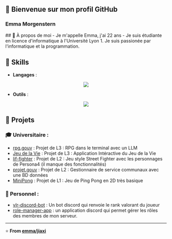 ## 👋 Bienvenue sur mon profil GitHub
<h3> Emma Morgenstern </h3>
## 🎈 À propos de moi
- Je m'appelle Emma, j'ai 22 ans
- Je suis étudiante en licence d'informatique à l'Université Lyon 1. Je suis passionée par l'informatique et la programmation. 

## 🔧 Skills

- **Langages** :
<p align="center">
  <img src="https://skillicons.dev/icons?i=c,cpp,html,css,php,py,java&theme=dark" />
</p>

- **Outils** :
<p align="center">
  <img src="https://skillicons.dev/icons?i=idea,vscode,bots,git&theme=dark&perline=4" />
  </a>
</p>



## 🚀 Projets
### 🎓 Universitaire : 
- [rpg.gouv](https://github.com/emmamrgn/rpg-projet) : Projet de L3 : RPG dans le terminal avec un LLM
- [Jeu de la Vie](https://github.com/emmamrgn/JeuDeLaVie) : Projet de L3 : Application Intéractive du Jeu de la Vie
- [lif-fighter](https://github.com/emmamrgn/lif-fighter) : Projet de L2 : Jeu style Street Fighter avec les personnages de Persona4 (il manque des fonctionnalités)
- [projet.gouv](https://github.com/emmamrgn/service.gouv) : Projet de L2 : Gestionnaire de service communaux avec une BD données
- [MiniPong](https://github.com/emmamrgn/MiniPong) : Projet de L1 : Jeu de Ping Pong en 2D très basique


### 🌄 Personnel :
- [vlr-discord-bot](https://github.com/emmamrgn/valorant-discord-bot)   : Un bot discord qui renvoie le rank valorant du joueur
- [role-manager-app](https://github.com/emmamrgn/manager-role-app)      : un application discord qui permet gérer les rôles des membres de mon serveur.

<!--

## 📈 Statistiques GitHub
![Statistiques GitHub](https://github-readme-stats.vercel.app/api?username=emmamrgn&show_icons=true&theme=radical)

-->
---
⭐️ **From [emma/jiaxi](https://github.com/emmamrgn)**
